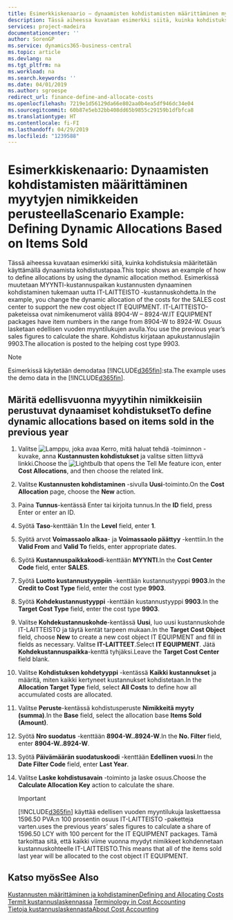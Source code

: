 ```yaml
---
title: Esimerkkiskenaario – dynaamisten kohdistamisten määrittäminen myytyjen nimikkeiden perusteella | Microsoft Docs
description: Tässä aiheessa kuvataan esimerkki siitä, kuinka kohdistuksia määritetään käyttämällä dynaamista kohdistustapaa.
services: project-madeira
documentationcenter: ''
author: SorenGP
ms.service: dynamics365-business-central
ms.topic: article
ms.devlang: na
ms.tgt_pltfrm: na
ms.workload: na
ms.search.keywords: ''
ms.date: 04/01/2019
ms.author: sgroespe
redirect_url: finance-define-and-allocate-costs
ms.openlocfilehash: 7219e1d56129da66e802aa0b4ea5df946dc34e04
ms.sourcegitcommit: 60b87e5eb32bb408dd65b9855c29159b1dfbfca8
ms.translationtype: HT
ms.contentlocale: fi-FI
ms.lasthandoff: 04/29/2019
ms.locfileid: "1239588"
---
```

# <a name="scenario-example-defining-dynamic-allocations-based-on-items-sold"></a><span data-ttu-id="6004b-103">Esimerkkiskenaario: Dynaamisten kohdistamisten määrittäminen myytyjen nimikkeiden perusteella</span><span class="sxs-lookup"><span data-stu-id="6004b-103">Scenario Example: Defining Dynamic Allocations Based on Items Sold</span></span>
<span data-ttu-id="6004b-104">Tässä aiheessa kuvataan esimerkki siitä, kuinka kohdistuksia määritetään käyttämällä dynaamista kohdistustapaa.</span><span class="sxs-lookup"><span data-stu-id="6004b-104">This topic shows an example of how to define allocations by using the dynamic allocation method.</span></span> <span data-ttu-id="6004b-105">Esimerkissä muutetaan MYYNTI-kustannuspaikan kustannusten dynaaminen kohdistaminen tukemaan uutta IT-LAITTEISTO -kustannuskohdetta.</span><span class="sxs-lookup"><span data-stu-id="6004b-105">In the example, you change the dynamic allocation of the costs for the SALES cost center to support the new cost object IT EQUIPMENT.</span></span> <span data-ttu-id="6004b-106">IT-LAITTEISTO-paketeissa ovat nimikenumerot välilä 8904-W – 8924-W.</span><span class="sxs-lookup"><span data-stu-id="6004b-106">IT EQUIPMENT packages have item numbers in the range from 8904-W to 8924-W.</span></span> <span data-ttu-id="6004b-107">Osuus lasketaan edellisen vuoden myyntilukujen avulla.</span><span class="sxs-lookup"><span data-stu-id="6004b-107">You use the previous year’s sales figures to calculate the share.</span></span> <span data-ttu-id="6004b-108">Kohdistus kirjataan apukustannuslajiin 9903.</span><span class="sxs-lookup"><span data-stu-id="6004b-108">The allocation is posted to the helping cost type 9903.</span></span>  

> [!NOTE]  
>  <span data-ttu-id="6004b-109">Esimerkissä käytetään demodataa [!INCLUDE[d365fin](includes/d365fin_md.md)]:sta.</span><span class="sxs-lookup"><span data-stu-id="6004b-109">The example uses the demo data in the [!INCLUDE[d365fin](includes/d365fin_md.md)].</span></span>  

## <a name="to-define-dynamic-allocations-based-on-items-sold-in-the-previous-year"></a><span data-ttu-id="6004b-110">Märitä edellisvuonna myyytihin nimikkeisiin perustuvat dynaamiset kohdistukset</span><span class="sxs-lookup"><span data-stu-id="6004b-110">To define dynamic allocations based on items sold in the previous year</span></span>  

1.  <span data-ttu-id="6004b-111">Valitse ![Lamppu, joka avaa Kerro, mitä haluat tehdä -toiminnon](media/ui-search/search_small.png "Kerro, mitä haluat tehdä") -kuvake, anna **Kustannusten kohdistukset** ja valitse sitten liittyvä linkki.</span><span class="sxs-lookup"><span data-stu-id="6004b-111">Choose the ![Lightbulb that opens the Tell Me feature](media/ui-search/search_small.png "Tell me what you want to do") icon, enter **Cost Allocations**, and then choose the related link.</span></span>  
2.  <span data-ttu-id="6004b-112">Valitse **Kustannusten kohdistaminen** -sivulla **Uusi**-toiminto.</span><span class="sxs-lookup"><span data-stu-id="6004b-112">On the **Cost Allocation** page, choose the **New** action.</span></span>  
3.  <span data-ttu-id="6004b-113">Paina **Tunnus**-kentässä Enter tai kirjoita tunnus.</span><span class="sxs-lookup"><span data-stu-id="6004b-113">In the **ID** field, press Enter or enter an ID.</span></span>  
4.  <span data-ttu-id="6004b-114">Syötä **Taso**-kenttään **1**.</span><span class="sxs-lookup"><span data-stu-id="6004b-114">In the **Level** field, enter **1**.</span></span>  
5.  <span data-ttu-id="6004b-115">Syötä arvot **Voimassaolo alkaa**- ja **Voimassaolo päättyy** -kenttiin.</span><span class="sxs-lookup"><span data-stu-id="6004b-115">In the **Valid From** and **Valid To** fields, enter appropriate dates.</span></span>  
6.  <span data-ttu-id="6004b-116">Syötä **Kustannuspaikkakoodi**-kenttään **MYYNTI**.</span><span class="sxs-lookup"><span data-stu-id="6004b-116">In the **Cost Center Code** field, enter **SALES**.</span></span>  
7.  <span data-ttu-id="6004b-117">Syötä **Luotto kustannustyyppiin** -kenttään kustannustyyppi **9903**.</span><span class="sxs-lookup"><span data-stu-id="6004b-117">In the **Credit to Cost Type** field, enter the cost type **9903**.</span></span>  
8.  <span data-ttu-id="6004b-118">Syötä **Kohdekustannustyyppi** -kenttään kustannustyyppi **9903**.</span><span class="sxs-lookup"><span data-stu-id="6004b-118">In the **Target Cost Type** field, enter the cost type **9903**.</span></span>  
9. <span data-ttu-id="6004b-119">Valitse **Kohdekustannuskohde**-kentässä **Uusi**, luo uusi kustannuskohde IT-LAITTEISTO ja täytä kentät tarpeen mukaan.</span><span class="sxs-lookup"><span data-stu-id="6004b-119">In the **Target Cost Object** field, choose **New** to create a new cost object IT EQUIPMENT and fill in fields as necessary.</span></span> <span data-ttu-id="6004b-120">Valitse **IT-LAITTEET**.</span><span class="sxs-lookup"><span data-stu-id="6004b-120">Select **IT EQUIPMENT**.</span></span> <span data-ttu-id="6004b-121">Jätä **Kohdekustannuspaikka**-kenttä tyhjäksi.</span><span class="sxs-lookup"><span data-stu-id="6004b-121">Leave the **Target Cost Center** field blank.</span></span>  
10. <span data-ttu-id="6004b-122">Valitse **Kohdistuksen kohdetyyppi** -kentässä **Kaikki kustannukset** ja määritä, miten kaikki kertyneet kustannukset kohdistetaan.</span><span class="sxs-lookup"><span data-stu-id="6004b-122">In the **Allocation Target Type** field, select **All Costs** to define how all accumulated costs are allocated.</span></span>  
11. <span data-ttu-id="6004b-123">Valitse **Peruste**-kentässä kohdistusperuste **Nimikkeitä myyty (summa)**.</span><span class="sxs-lookup"><span data-stu-id="6004b-123">In the **Base** field, select the allocation base **Items Sold (Amount)**.</span></span>  
12. <span data-ttu-id="6004b-124">Syötä **Nro suodatus** -kenttään **8904-W..8924-W**.</span><span class="sxs-lookup"><span data-stu-id="6004b-124">In the **No. Filter** field, enter **8904-W..8924-W**.</span></span>  
13. <span data-ttu-id="6004b-125">Syötä **Päivämäärän suodatuskoodi** -kenttään **Edellinen vuosi**.</span><span class="sxs-lookup"><span data-stu-id="6004b-125">In the **Date Filter Code** field, enter **Last Year**.</span></span>  
14. <span data-ttu-id="6004b-126">Valitse **Laske kohdistusavain** -toiminto ja laske osuus.</span><span class="sxs-lookup"><span data-stu-id="6004b-126">Choose the **Calculate Allocation Key** action to calculate the share.</span></span>  

    > [!IMPORTANT]  
    >  [!INCLUDE[d365fin](includes/d365fin_md.md)] <span data-ttu-id="6004b-127">käyttää edellisen vuoden myyntilukuja laskettaessa 1596.50 PVA:n 100 prosentin osuus IT-LAITTEISTO -paketteja varten.</span><span class="sxs-lookup"><span data-stu-id="6004b-127">uses the previous years’ sales figures to calculate a share of 1596.50 LCY with 100 percent for the IT EQUIPMENT packages.</span></span> <span data-ttu-id="6004b-128">Tämä tarkoittaa sitä, että kaikki viime vuonna myydyt nimikkeet kohdennetaan kustannuskohteelle IT-LAITTEISTO.</span><span class="sxs-lookup"><span data-stu-id="6004b-128">This means that all of the items sold last year will be allocated to the cost object IT EQUIPMENT.</span></span>  

## <a name="see-also"></a><span data-ttu-id="6004b-129">Katso myös</span><span class="sxs-lookup"><span data-stu-id="6004b-129">See Also</span></span>  
[<span data-ttu-id="6004b-130">Kustannusten määrittäminen ja kohdistaminen</span><span class="sxs-lookup"><span data-stu-id="6004b-130">Defining and Allocating Costs</span></span>](finance-define-and-allocate-costs.md)  
<span data-ttu-id="6004b-131">[Termit kustannuslaskennassa](finance-terminology-in-cost-accounting.md) </span><span class="sxs-lookup"><span data-stu-id="6004b-131">[Terminology in Cost Accounting](finance-terminology-in-cost-accounting.md) </span></span>  
[<span data-ttu-id="6004b-132">Tietoja kustannuslaskennasta</span><span class="sxs-lookup"><span data-stu-id="6004b-132">About Cost Accounting</span></span>](finance-about-cost-accounting.md)
